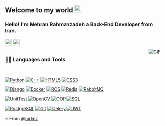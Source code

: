
    
## Welcome to my world <img src="https://github.com/TheDudeThatCode/TheDudeThatCode/blob/master/Assets/Earth.gif" width="24px">

### Hello! I'm Mehran Rahmanzadeh a Back-End Developer from Iran.

<a href="https://www.linkedin.com/in/mehran-rahmanzadeh-996161204/">
  <img align="left" alt="Mehran Rahmanzadeh" width="22px" src="https://cdn.jsdelivr.net/npm/simple-icons@v3/icons/linkedin.svg" />
</a>
<a href="https://www.instagram.com/imrhnz">
  <img align="left" alt="Mehran Rahmanzadeh" width="22px" src="https://cdn.jsdelivr.net/npm/simple-icons@v3/icons/instagram.svg" />
</a>

<br />
<br />

  <img align="right" alt="GIF" src="https://media.giphy.com/media/836HiJc7pgzy8iNXCn/giphy.gif" />
  
### 👨‍💻 Languages and Tools

<br />

[![Python](https://img.shields.io/badge/-python-black?style=flat&logo=python&link=https://github.com/mrhnz)](https://github.com/mrhnz) 
[![C++](https://img.shields.io/badge/-C++-563D7C?style=flat&logo=cplusplus&link=https://github.com/mrhnz)](https://github.com/mrhnz) 
[![HTML5](https://img.shields.io/badge/-HTML5-E34F26?style=flat&logo=html5&logoColor=white&link=https://github.com/mrhnz)](https://github.com/mrhnz) 
[![CSS3](https://img.shields.io/badge/-CSS3-1572B6?style=flat&logo=css3&link=https://github.com/mrhnz)](https://github.com/mrhnz) 

[![Django](https://img.shields.io/badge/-Django-black?style=flat&logo=django&link=https://github.com/mrhnz)](https://github.com/mrhnz) 
[![Docker](https://img.shields.io/badge/-Docker-gray?style=flat&logo=docker&link=https://github.com/mrhnz)](https://github.com/mrhnz) 
[![ROS](https://img.shields.io/badge/-ROS-blue?style=flat&logo=ros&link=https://github.com/mrhnz)](https://github.com/mrhnz) 
[![Redis](https://img.shields.io/badge/-Redis-blue?style=flat&logo=redis&link=https://github.com/mrhnz)](https://github.com/mrhnz) 
[![RabbitMQ](https://img.shields.io/badge/-RabbitMQ-black?style=flat&logo=rabbitmq&link=https://github.com/mrhnz)](https://github.com/mrhnz) 

[![UnitTest](https://img.shields.io/badge/-UnitTest-green?style=flat&logo=test&link=https://github.com/mrhnz)](https://github.com/mrhnz) 
[![OpenCV](https://img.shields.io/badge/-OpenCV-white?style=flat&logo=opencv&link=https://github.com/mrhnz)](https://github.com/mrhnz) 
[![OOP](https://img.shields.io/badge/-OOP-blue?style=flat&logo=oop&link=https://github.com/mrhnz)](https://github.com/mrhnz) 
[![SQL](https://img.shields.io/badge/-SQL-02569B?style=flat&logo=sql&link=https://github.com/mrhnz)](https://github.com/mrhnz)

[![PostgreSQL](https://img.shields.io/badge/-PostgreSQL-white?style=flat&logo=postgresql&link=https://github.com/mrhnz)](https://github.com/mrhnz)
[![Git](https://img.shields.io/badge/-Git-black?style=flat&logo=git&link=https://github.com/mrhnz)](https://github.com/mrhnz) 
[![Celery](https://img.shields.io/badge/-Celery-blue?style=flat&logo=celery&link=https://github.com/mrhnz)](https://github.com/mrhnz)
[![JWT](https://img.shields.io/badge/-JWT-FCA121?style=flat&logo=jwt&link=https://github.com/mrhnz)](https://gitlab.com/mrhnz) 

⭐️ From [@mrhnz](https://github.com/mrhnz)
